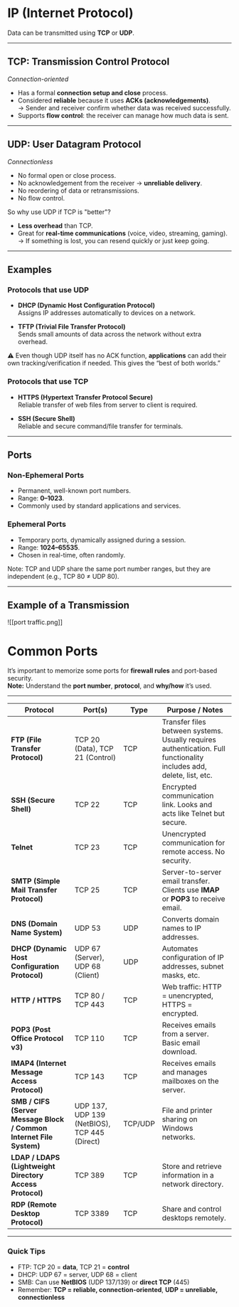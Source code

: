 # IP (Internet Protocol)

Data can be transmitted using **TCP** or **UDP**.

---

## TCP: Transmission Control Protocol

*Connection-oriented*

- Has a formal **connection setup and close** process.
- Considered **reliable** because it uses **ACKs (acknowledgements)**.  
  → Sender and receiver confirm whether data was received successfully.
- Supports **flow control**: the receiver can manage how much data is sent.

---

## UDP: User Datagram Protocol

*Connectionless*

- No formal open or close process.
- No acknowledgement from the receiver → **unreliable delivery**.  
- No reordering of data or retransmissions.  
- No flow control.

So why use UDP if TCP is "better"?

- **Less overhead** than TCP.
- Great for **real-time communications** (voice, video, streaming, gaming).  
  → If something is lost, you can resend quickly or just keep going.

---

## Examples

### Protocols that use UDP
- **DHCP (Dynamic Host Configuration Protocol)**  
  Assigns IP addresses automatically to devices on a network.

- **TFTP (Trivial File Transfer Protocol)**  
  Sends small amounts of data across the network without extra overhead.

⚠️ Even though UDP itself has no ACK function, **applications** can add their own tracking/verification if needed. This gives the “best of both worlds.”

### Protocols that use TCP
- **HTTPS (Hypertext Transfer Protocol Secure)**  
  Reliable transfer of web files from server to client is required.

- **SSH (Secure Shell)**  
  Reliable and secure command/file transfer for terminals.

---

## Ports

### Non-Ephemeral Ports
- Permanent, well-known port numbers.  
- Range: **0–1023**.  
- Commonly used by standard applications and services.

### Ephemeral Ports
- Temporary ports, dynamically assigned during a session.  
- Range: **1024–65535**.  
- Chosen in real-time, often randomly.  

Note: TCP and UDP share the same port number ranges, but they are independent (e.g., TCP 80 ≠ UDP 80).

---

## Example of a Transmission
![[port traffic.png]]


# Common Ports

It’s important to memorize some ports for **firewall rules** and port-based security.  
**Note:** Understand the **port number**, **protocol**, and **why/how** it’s used.

---

| Protocol | Port(s) | Type | Purpose / Notes |
|----------|--------|------|----------------|
| **FTP (File Transfer Protocol)** | TCP 20 (Data), TCP 21 (Control) | TCP | Transfer files between systems. Usually requires authentication. Full functionality includes add, delete, list, etc. |
| **SSH (Secure Shell)** | TCP 22 | TCP | Encrypted communication link. Looks and acts like Telnet but secure. |
| **Telnet** | TCP 23 | TCP | Unencrypted communication for remote access. No security. |
| **SMTP (Simple Mail Transfer Protocol)** | TCP 25 | TCP | Server-to-server email transfer. Clients use **IMAP** or **POP3** to receive email. |
| **DNS (Domain Name System)** | UDP 53 | UDP | Converts domain names to IP addresses. |
| **DHCP (Dynamic Host Configuration Protocol)** | UDP 67 (Server), UDP 68 (Client) | UDP | Automates configuration of IP addresses, subnet masks, etc. |
| **HTTP / HTTPS** | TCP 80 / TCP 443 | TCP | Web traffic: HTTP = unencrypted, HTTPS = encrypted. |
| **POP3 (Post Office Protocol v3)** | TCP 110 | TCP | Receives emails from a server. Basic email download. |
| **IMAP4 (Internet Message Access Protocol)** | TCP 143 | TCP | Receives emails and manages mailboxes on the server. |
| **SMB / CIFS (Server Message Block / Common Internet File System)** | UDP 137, UDP 139 (NetBIOS), TCP 445 (Direct) | TCP/UDP | File and printer sharing on Windows networks. |
| **LDAP / LDAPS (Lightweight Directory Access Protocol)** | TCP 389 | TCP | Store and retrieve information in a network directory. |
| **RDP (Remote Desktop Protocol)** | TCP 3389 | TCP | Share and control desktops remotely. |

---

### Quick Tips

- FTP: TCP 20 = **data**, TCP 21 = **control**  
- DHCP: UDP 67 = server, UDP 68 = client  
- SMB: Can use **NetBIOS** (UDP 137/139) or **direct TCP** (445)  
- Remember: **TCP = reliable, connection-oriented**, **UDP = unreliable, connectionless**

